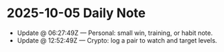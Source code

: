 # 2025-10-05 Daily Note

- Update @ 06:27:49Z — Personal: small win, training, or habit note.
- Update @ 12:52:49Z — Crypto: log a pair to watch and target levels.

